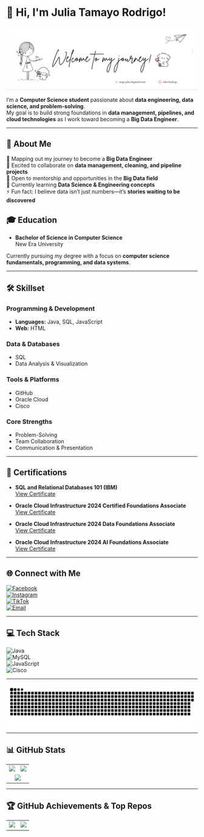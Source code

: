 # 👋 Hi, I'm Julia Tamayo Rodrigo!  

![Welcome to my journey!](https://github.com/engr-julia/engr-julia/raw/main/photo_6147724065197113938_y.jpg)

I’m a **Computer Science student** passionate about **data engineering, data science, and problem-solving**.  
My goal is to build strong foundations in **data management, pipelines, and cloud technologies** as I work toward becoming a **Big Data Engineer**.  

---

## 💫 About Me  

🔭 Mapping out my journey to become a **Big Data Engineer**  
👯 Excited to collaborate on **data management, cleaning, and pipeline projects**  
🤝 Open to mentorship and opportunities in the **Big Data field**  
🌱 Currently learning **Data Science & Engineering concepts**  
⚡ Fun fact: I believe data isn’t just numbers—it’s **stories waiting to be discovered** 


## 🎓 Education  
- **Bachelor of Science in Computer Science**  
  New Era University  

Currently pursuing my degree with a focus on **computer science fundamentals, programming, and data systems**.  

---

## 🛠 Skillset  

### Programming & Development  
- **Languages:** Java, SQL, JavaScript  
- **Web:** HTML  

### Data & Databases  
- SQL  
- Data Analysis & Visualization  

### Tools & Platforms  
- GitHub  
- Oracle Cloud  
- Cisco  

### Core Strengths  
- Problem-Solving  
- Team Collaboration  
- Communication & Presentation  

---


## 📜 Certifications  
- **SQL and Relational Databases 101 (IBM)**  
  [View Certificate](https://courses.cognitiveclass.ai/certificates/8534fe56c2024b459015134d9ebb1dbc)  

- **Oracle Cloud Infrastructure 2024 Certified Foundations Associate**  
  [View Certificate](https://catalog-education.oracle.com/ords/certview/sharebadge?id=246808BA7BFB8CB524F0F4062E5771843277A4CDC454053833BF7DB91936AEBF)  

- **Oracle Cloud Infrastructure 2024 Data Foundations Associate**  
  [View Certificate](https://catalog-education.oracle.com/ords/certview/sharebadge?id=246808BA7BFB8CB524F0F4062E577184CE6D3E094E0A145CFAAA5049D5A820AE)  

- **Oracle Cloud Infrastructure 2024 AI Foundations Associate**  
  [View Certificate](https://catalog-education.oracle.com/ords/certview/sharebadge?id=49CBA67A962309CC3E6AAA483B73864D47619BA224B6EEDD3E9FECF49D3B7942)  

---


## 🌐 Connect with Me  

[![Facebook](https://img.shields.io/badge/Facebook-%231877F2.svg?logo=Facebook&logoColor=white)](https://facebook.com/JuliaRodrigo)  
[![Instagram](https://img.shields.io/badge/Instagram-%23E4405F.svg?logo=Instagram&logoColor=white)](https://instagram.com/crese.lia)  
[![TikTok](https://img.shields.io/badge/TikTok-%23000000.svg?logo=TikTok&logoColor=white)](https://tiktok.com/@crese.lia)  
[![Email](https://img.shields.io/badge/Email-D14836?logo=gmail&logoColor=white)](mailto:engr.julia.rt@gmail.com)  


---

## 💻 Tech Stack  

![Java](https://img.shields.io/badge/java-%23ED8B00.svg?style=flat&logo=openjdk&logoColor=white)  
![MySQL](https://img.shields.io/badge/mysql-4479A1.svg?style=flat&logo=mysql&logoColor=white)  
![JavaScript](https://img.shields.io/badge/javascript-%23323330.svg?style=flat&logo=javascript&logoColor=%23F7DF1E)  
![Cisco](https://img.shields.io/badge/cisco-%23049fd9.svg?style=flat&logo=cisco&logoColor=black)  

---

![snake gif](https://github.com/engr-julia/Engr-Julia/blob/output/github-snake.svg?color_snake=ff69b4&color_dots=00ffff)


---


## 📊 GitHub Stats  

<table>
  <tr>
    <td>
      <img src="https://github-readme-stats.vercel.app/api?username=engr-julia&theme=cobalt&hide_border=false&include_all_commits=false&count_private=false" />
    </td>
    <td>
      <img src="https://github-readme-streak-stats.herokuapp.com/?user=engr-julia&theme=cobalt&hide_border=false" />
    </td>
  </tr>
  <tr>
    <td colspan="2" align="center">
      <img src="https://github-readme-stats.vercel.app/api/top-langs/?username=engr-julia&theme=cobalt&hide_border=false&include_all_commits=false&count_private=false&layout=compact" />
    </td>
  </tr>
</table>

---

## 🏆 GitHub Achievements & Top Repos  

<table>
  <tr>
    <td>
      <img src="https://github-profile-trophy.vercel.app/?username=engr-julia&theme=onedark&no-frame=false&no-bg=true&margin-w=4" />
    </td>
    <td>
      <img src="https://github-contributor-stats.vercel.app/api?username=engr-julia&limit=5&theme=dark&combine_all_yearly_contributions=true" />
    </td>
  </tr>
</table>


